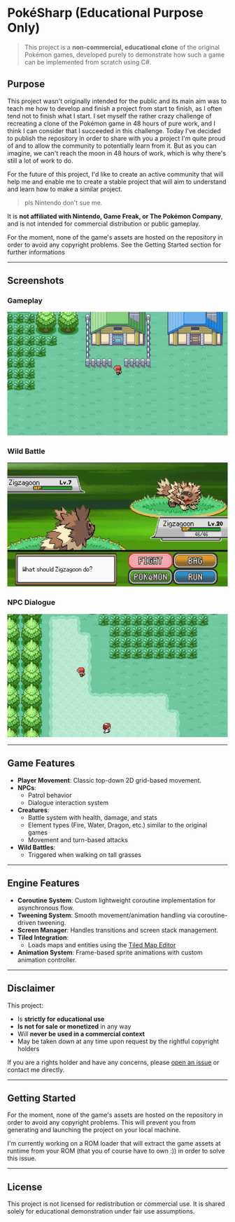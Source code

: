# PokéSharp (Educational Purpose Only)

> This project is a **non-commercial, educational clone** of the original Pokémon games, developed purely to demonstrate how such a game can be implemented from scratch using C#.

## Purpose

This project wasn't originally intended for the public and its main aim was to teach me how to develop and finish a project from start to finish, as I often tend not to finish what I start. I set myself the rather crazy challenge of recreating a clone of the Pokémon game in 48 hours of pure work, and I think I can consider that I succeeded in this challenge. 
Today I've decided to publish the repository in order to share with you a project I'm quite proud of and to allow the community to potentially learn from it. But as you can imagine, we can't reach the moon in 48 hours of work, which is why there's still a lot of work to do.

For the future of this project, I'd like to create an active community that will help me and enable me to create a stable project that will aim to understand and learn how to make a similar project.

> pls Nintendo don't sue me.

It is **not affiliated with Nintendo, Game Freak, or The Pokémon Company**, and is not intended for commercial distribution or public gameplay.

For the moment, none of the game's assets are hosted on the repository in order to avoid any copyright problems. See the Getting Started section for further informations

---

## Screenshots

### Gameplay
![Player walking in zone](assets/overworld.png)

### Wild Battle
![Wild battle system](assets/battle.png)

### NPC Dialogue
![NPC system with patrol and interaction](assets/npcs.png)

---

## Game Features

- **Player Movement**: Classic top-down 2D grid-based movement.
- **NPCs**:
  - Patrol behavior
  - Dialogue interaction system
- **Creatures**:
  - Battle system with health, damage, and stats
  - Element types (Fire, Water, Dragon, etc.) similar to the original games
  - Movement and turn-based attacks
- **Wild Battles**:
  - Triggered when walking on tall grasses

---

## Engine Features

- **Coroutine System**: Custom lightweight coroutine implementation for asynchronous flow.
- **Tweening System**: Smooth movement/animation handling via coroutine-driven tweening.
- **Screen Manager**: Handles transitions and screen stack management.
- **Tiled Integration**:
  - Loads maps and entities using the [Tiled Map Editor](https://www.mapeditor.org/)
- **Animation System**: Frame-based sprite animations with custom animation controller.

---

## Disclaimer

This project:
- Is **strictly for educational use**
- **Is not for sale or monetized** in any way
- Will **never be used in a commercial context**
- May be taken down at any time upon request by the rightful copyright holders

If you are a rights holder and have any concerns, please [open an issue](https://github.com/) or contact me directly.

---

## Getting Started
For the moment, none of the game's assets are hosted on the repository in order to avoid any copyright problems. This will prevent you from generating and launching the project on your local machine.  

I'm currently working on a ROM loader that will extract the game assets at runtime from your ROM (that you of course have to own :)) in order to solve this issue.

---

## License

This project is not licensed for redistribution or commercial use. It is shared solely for educational demonstration under fair use assumptions.
